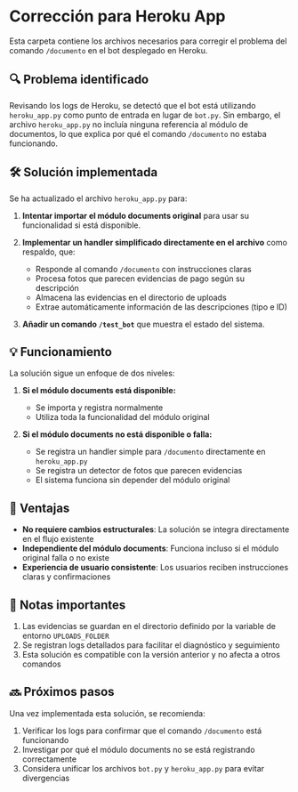 # Corrección para Heroku App

Esta carpeta contiene los archivos necesarios para corregir el problema del comando `/documento` en el bot desplegado en Heroku.

## 🔍 Problema identificado

Revisando los logs de Heroku, se detectó que el bot está utilizando `heroku_app.py` como punto de entrada en lugar de `bot.py`. Sin embargo, el archivo `heroku_app.py` no incluía ninguna referencia al módulo de documentos, lo que explica por qué el comando `/documento` no estaba funcionando.

## 🛠️ Solución implementada

Se ha actualizado el archivo `heroku_app.py` para:

1. **Intentar importar el módulo documents original** para usar su funcionalidad si está disponible.

2. **Implementar un handler simplificado directamente en el archivo** como respaldo, que:
   - Responde al comando `/documento` con instrucciones claras
   - Procesa fotos que parecen evidencias de pago según su descripción
   - Almacena las evidencias en el directorio de uploads
   - Extrae automáticamente información de las descripciones (tipo e ID)

3. **Añadir un comando `/test_bot`** que muestra el estado del sistema.

## 💡 Funcionamiento

La solución sigue un enfoque de dos niveles:

1. **Si el módulo documents está disponible:**
   - Se importa y registra normalmente
   - Utiliza toda la funcionalidad del módulo original

2. **Si el módulo documents no está disponible o falla:**
   - Se registra un handler simple para `/documento` directamente en `heroku_app.py`
   - Se registra un detector de fotos que parecen evidencias
   - El sistema funciona sin depender del módulo original

## 🚀 Ventajas

- **No requiere cambios estructurales**: La solución se integra directamente en el flujo existente
- **Independiente del módulo documents**: Funciona incluso si el módulo original falla o no existe
- **Experiencia de usuario consistente**: Los usuarios reciben instrucciones claras y confirmaciones

## 📝 Notas importantes

1. Las evidencias se guardan en el directorio definido por la variable de entorno `UPLOADS_FOLDER`
2. Se registran logs detallados para facilitar el diagnóstico y seguimiento
3. Esta solución es compatible con la versión anterior y no afecta a otros comandos

## 🔜 Próximos pasos

Una vez implementada esta solución, se recomienda:

1. Verificar los logs para confirmar que el comando `/documento` está funcionando
2. Investigar por qué el módulo documents no se está registrando correctamente
3. Considera unificar los archivos `bot.py` y `heroku_app.py` para evitar divergencias